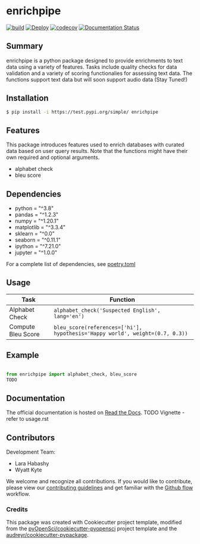 # enrichpipe 

[![build](https://github.com/lara-imrsv/enrichpipe/actions/workflows/build.yml/badge.svg)](https://github.com/lara-imrsv/enrichpipe/actions/workflows/build.yml)
[![Deploy](https://github.com/lara-imrsv/enrichpipe/actions/workflows/deploy.yml/badge.svg)](https://github.com/lara-imrsv/enrichpipe/actions/workflows/deploy.yml)
[![codecov](https://codecov.io/gh/lara-imrsv/enrichpipe/branch/main/graph/badge.svg?token=3KW44NKWAS)](https://codecov.io/gh/lara-imrsv/enrichpipe) 
[![Documentation Status](https://readthedocs.org/projects/enrichpipe/badge/?version=latest)](https://enrichpipe.readthedocs.io/en/stable/)

## Summary

enrichpipe is a python package designed to provide enrichments to text data using a variety of features. Tasks include quality checks for data validation and a variety of scoring functionalies for assessing text data. The functions support text data but will soon support audio data (Stay Tuned!) 

## Installation

```bash
$ pip install -i https://test.pypi.org/simple/ enrichpipe
```

## Features

This package introduces features used to enrich databases with curated data based on user query results. Note that the functions might have their own required and optional arguments.

- alphabet check
- bleu score

## Dependencies

- python = "^3.8"
- pandas = "^1.2.3"
- numpy = "^1.20.1"
- matplotlib = "^3.3.4"
- sklearn = "^0.0"
- seaborn = "^0.11.1"
- ipython = "^7.21.0"    
- jupyter = "^1.0.0"

For a complete list of dependencies, see [poetry.toml](https://github.com/lara-imrsv/enrichpipe/blob/main/poetry.lock)

## Usage

| Task | Function  |
|------------|-----|
| Alphabet Check| `alphabet_check('Suspected English', lang='en')`|
| Compute Bleu Score| `bleu_score(references=['hi'], hypothesis='Happy world', weight=(0.7, 0.3))`|


## Example

```Python

from enrichpipe import alphabet_check, bleu_score
TODO 

```

## Documentation

The official documentation is hosted on [Read the Docs](https://enrichpipe.readthedocs.io/en/stable/).
TODO Vignette - refer to usage.rst

## Contributors

Development Team:

- Lara Habashy
- Wyatt Kyte

We welcome and recognize all contributions. If you would like to contribute, please view our [contributing guidelines](https://github.com/lara-imrsv/enrichpipe/blob/main/CONTRIBUTING.rst) and get familiar with the [Github flow](https://blog.programster.org/git-workflows) workflow.

### Credits

This package was created with Cookiecutter project template, modified from the [pyOpenSci/cookiecutter-pyopensci](https://github.com/pyOpenSci/cookiecutter-pyopensci) project template and the [audreyr/cookiecutter-pypackage](https://github.com/audreyr/cookiecutter-pypackage).
